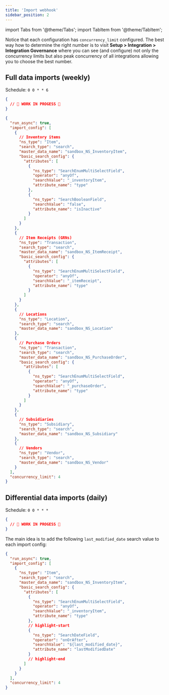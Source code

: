 ```yaml
---
title: 'Import webhook'
sidebar_position: 2
---
```


import Tabs from '@theme/Tabs';
import TabItem from '@theme/TabItem';

Notice that each configuration has `concurrency_limit` configured. The best way how to determine the right number is to visit **Setup > Integration > Integration Governance** where you can see (and configure) not only the concurrency limits but also peak concurrency of all integrations allowing you to choose the best number.

## Full data imports (weekly)

Schedule: `0 0 * * 6`

<Tabs groupId="netsuite-flavor" queryString>
  <TabItem value="modern" label="Modern" default>

```json
{
  // 🚧 WORK IN PROGESS 🚧
}
```

  </TabItem>
  <TabItem value="original" label="Original">

```json
{
  "run_async": true,
  "import_config": [
    {
      // Inventory items
      "ns_type": "Item",
      "search_type": "search",
      "master_data_name": "sandbox_NS_InventoryItem",
      "basic_search_config": {
        "attributes": [
          {
            "ns_type": "SearchEnumMultiSelectField",
            "operator": "anyOf",
            "searchValue": "_inventoryItem",
            "attribute_name": "type"
          },
          {
            "ns_type": "SearchBooleanField",
            "searchValue": "false",
            "attribute_name": "isInactive"
          }
        ]
      }
    },
    {
      // Item Receipts (GRNs)
      "ns_type": "Transaction",
      "search_type": "search",
      "master_data_name": "sandbox_NS_ItemReceipt",
      "basic_search_config": {
        "attributes": [
          {
            "ns_type": "SearchEnumMultiSelectField",
            "operator": "anyOf",
            "searchValue": "_itemReceipt",
            "attribute_name": "type"
          }
        ]
      }
    },
    {
      // Locations
      "ns_type": "Location",
      "search_type": "search",
      "master_data_name": "sandbox_NS_Location"
    },
    {
      // Purchase Orders
      "ns_type": "Transaction",
      "search_type": "search",
      "master_data_name": "sandbox_NS_PurchaseOrder",
      "basic_search_config": {
        "attributes": [
          {
            "ns_type": "SearchEnumMultiSelectField",
            "operator": "anyOf",
            "searchValue": "_purchaseOrder",
            "attribute_name": "type"
          }
        ]
      }
    },
    {
      // Subsidiaries
      "ns_type": "Subsidiary",
      "search_type": "search",
      "master_data_name": "sandbox_NS_Subsidiary"
    },
    {
      // Vendors
      "ns_type": "Vendor",
      "search_type": "search",
      "master_data_name": "sandbox_NS_Vendor"
    }
  ],
  "concurrency_limit": 4
}
```

  </TabItem>
</Tabs>

## Differential data imports (daily)

Schedule: `0 0 * * *`

<Tabs groupId="netsuite-flavor" queryString>
  <TabItem value="modern" label="Modern" default>

```json
{
  // 🚧 WORK IN PROGESS 🚧
}
```

  </TabItem>
  <TabItem value="original" label="Original">

The main idea is to add the following `last_modified_date` search value to each import config:

```json
{
  "run_async": true,
  "import_config": [
    {
      "ns_type": "Item",
      "search_type": "search",
      "master_data_name": "sandbox_NS_InventoryItem",
      "basic_search_config": {
        "attributes": [
          {
            "ns_type": "SearchEnumMultiSelectField",
            "operator": "anyOf",
            "searchValue": "_inventoryItem",
            "attribute_name": "type"
          },
          // highlight-start
          {
            "ns_type": "SearchDateField",
            "operator": "onOrAfter",
            "searchValue": "${last_modified_date}",
            "attribute_name": "lastModifiedDate"
          }
          // highlight-end
        ]
      }
    }
  ],
  "concurrency_limit": 4
}
```

  </TabItem>
</Tabs>
